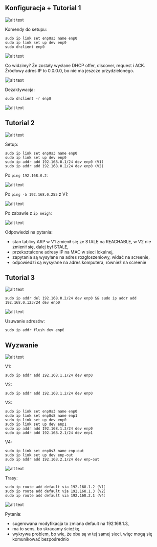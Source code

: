 ## Konfiguracja + Tutorial 1

![alt text](image.png)

Komendy do setupu:
```
sudo ip link set enp0s3 name enp0
sudo ip link set up dev enp0
sudo dhclient enp0
```

![alt text](image-1.png)

Co widzimy? Że zostały wysłane DHCP offer, discover, request i ACK. Źródłowy adres IP to 0.0.0.0, bo nie ma jeszcze przydzielonego.

![alt text](image-3.png)

Dezaktywacja:
```
sudo dhclient -r enp0
```

![alt text](image-2.png)

## Tutorial 2

![alt text](image-4.png)

Setup:
```
sudo ip link set enp0s3 name enp0
sudo ip link set up dev enp0
sudo ip addr add 192.168.0.1/24 dev enp0 (V1)
sudo ip addr add 192.168.0.2/24 dev enp0 (V2)
```

Po `ping 192.168.0.2`:

![alt text](image-5.png)

Po `ping -b 192.168.0.255` z V1:

![alt text](image-6.png)

Po zabawie z `ip neigh`:

![alt text](image-7.png)

Odpowiedzi na pytania:
- stan tablicy ARP w V1 zmienił się ze STALE na REACHABLE, w V2 nie zmienił się, dalej był STALE,
- przekształcone adresy IP na MAC w sieci lokalnej,
- zapytania są wysyłane na adres rozgłoszeniowy, widać na screenie,
- odpowiedzi są wysyłane na adres komputera, również na screenie

## Tutorial 3

![alt text](image-9.png)

```
sudo ip addr del 192.168.0.2/24 dev enp0 && sudo ip addr add 192.168.0.123/24 dev enp0
```

![alt text](image-10.png)

Usuwanie adresów:
```
sudo ip addr flush dev enp0
```

## Wyzwanie

![alt text](image-11.png)

V1:
```
sudo ip addr add 192.168.1.1/24 dev enp0
```

V2:
```
sudo ip addr add 192.168.1.2/24 dev enp0
```

V3:
```
sudo ip link set enp0s3 name enp0
sudo ip link set enp0s8 name enp1
sudo ip link set up dev enp0     
sudo ip link set up dev enp1
sudo ip addr add 192.168.1.3/24 dev enp0
sudo ip addr add 192.168.2.1/24 dev enp1
```

V4:
```
sudo ip link set enp0s3 name enp-out 
sudo ip link set up dev enp-out      
sudo ip addr add 192.168.2.1/24 dev enp-out
```

![alt text](image-12.png)

Trasy:
```
sudo ip route add default via 192.168.1.2 (V1)
sudo ip route add default via 192.168.1.3 (V2)
sudo ip route add default via 192.168.2.1 (V4)
```

![alt text](image-13.png)

Pytania:
- sugerowana modyfikacja to zmiana default na 192.168.1.3,
- ma to sens, bo skracamy ścieżkę,
- wykrywa problem, bo wie, że oba są w tej samej sieci, więc mogą się komunikować bezpośrednio


